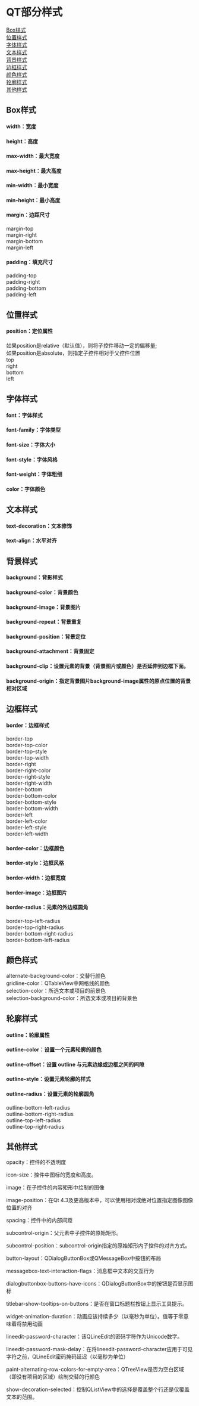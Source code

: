 # QT部分样式
[Box样式](#box样式)  
[位置样式](#位置样式)  
[字体样式](#字体样式  )  
[文本样式](#文本样式)  
[背景样式](#背景样式)  
[边框样式](#边框样式)  
[颜色样式](#颜色样式)  
[轮廓样式](#轮廓样式)  
[其他样式](#其他样式)
## Box样式
#### width：宽度  
#### height：高度  
#### max-width：最大宽度  
#### max-height：最大高度  
#### min-width：最小宽度  
#### min-height：最小高度  
#### margin：边距尺寸  
margin-top  
margin-right  
margin-bottom  
margin-left    
#### padding：填充尺寸  
padding-top  
padding-right  
padding-bottom  
padding-left  
## 位置样式  
#### position：定位属性  
如果position是relative（默认值），则将子控件移动一定的偏移量;  
如果position是absolute，则指定子控件相对于父控件位置  
top  
right  
bottom  
left  
## 字体样式  
#### font：字体样式  
#### font-family：字体类型  
#### font-size：字体大小  
#### font-style：字体风格  
#### font-weight：字体粗细  
#### color：字体颜色  
## 文本样式  
#### text-decoration：文本修饰  
#### text-align：水平对齐  
## 背景样式  
#### background：背影样式  
#### background-color：背景颜色  
#### background-image：背景图片  
#### background-repeat：背景重复  
#### background-position：背景定位  
#### background-attachment：背景固定  
#### background-clip：设置元素的背景（背景图片或颜色）是否延伸到边框下面。  
#### background-origin：指定背景图片background-image属性的原点位置的背景相对区域    
## 边框样式  
#### border：边框样式  
border-top  
border-top-color  
border-top-style  
border-top-width  
border-right  
border-right-color  
border-right-style  
border-right-width  
border-bottom  
border-bottom-color  
border-bottom-style  
border-bottom-width  
border-left  
border-left-color  
border-left-style  
border-left-width  
#### border-color：边框颜色  
#### border-style：边框风格  
#### border-width：边框宽度  
#### border-image：边框图片  
#### border-radius：元素的外边框圆角  
border-top-left-radius  
border-top-right-radius  
border-bottom-right-radius  
border-bottom-left-radius  
## 颜色样式  
alternate-background-color：交替行颜色  
gridline-color：QTableView中网格线的颜色  
selection-color：所选文本或项目的前景色  
selection-background-color：所选文本或项目的背景色  
## 轮廓样式  
#### outline：轮廓属性  
#### outline-color：设置一个元素轮廓的颜色  
#### outline-offset：设置 outline 与元素边缘或边框之间的间隙  
#### outline-style：设置元素轮廓的样式  
#### outline-radius：设置元素的轮廓圆角  
outline-bottom-left-radius  
outline-bottom-right-radius  
outline-top-left-radius  
outline-top-right-radius  

## 其他样式  
opacity：控件的不透明度  

icon-size：控件中图标的宽度和高度。

image：在子控件的内容矩形中绘制的图像

image-position：在Qt 4.3及更高版本中，可以使用相对或绝对位置指定图像图像位置的对齐

spacing：控件中的内部间距

subcontrol-origin：父元素中子控件的原始矩形。

subcontrol-position：subcontrol-origin指定的原始矩形内子控件的对齐方式。

button-layout：QDialogBu​​ttonBox或QMessageBox中按钮的布局

messagebox-text-interaction-flags：消息框中文本的交互行为

dialogbuttonbox-buttons-have-icons：QDialogBu​​ttonBox中的按钮是否显示图标

titlebar-show-tooltips-on-buttons：是否在窗口标题栏按钮上显示工具提示。

widget-animation-duration：动画应该持续多少（以毫秒为单位）。值等于零意味着将禁用动画

lineedit-password-character：该QLineEdit的密码字符作为Unicode数字。

lineedit-password-mask-delay：在将lineedit-password-character应用于可见字符之前，QLineEdit密码掩码延迟（以毫秒为单位）

paint-alternating-row-colors-for-empty-area：QTreeView是否为空白区域（即没有项目的区域）绘制交替的行颜色

show-decoration-selected：控制QListView中的选择是覆盖整个行还是仅覆盖文本的范围。